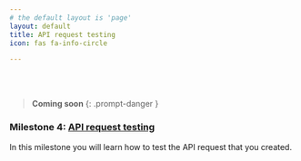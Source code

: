 ```yaml
---
# the default layout is 'page'
layout: default
title: API request testing
icon: fas fa-info-circle

---
```


<br /><br />

> **Coming soon** 
{: .prompt-danger }


<h3>Milestone 4: <a href="api_request_testing"> API request testing</a></h3>
<p>In this milestone you will learn how to test the API request that you created.</p>

